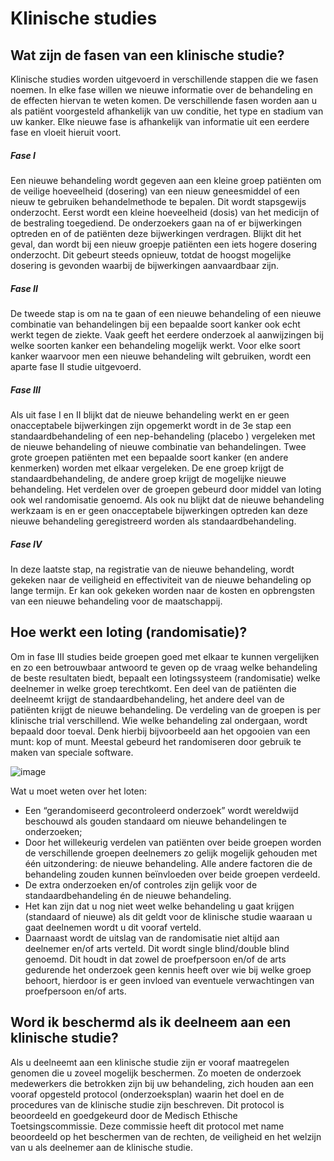 # Klinische studies

## Wat zijn de fasen van een klinische studie?

Klinische studies worden uitgevoerd in verschillende stappen die we fasen noemen. In elke fase willen we nieuwe informatie over de behandeling en de effecten hiervan te weten komen. De verschillende fasen worden aan u als patiënt voorgesteld afhankelijk van uw conditie, het type en stadium van uw kanker. Elke nieuwe fase is afhankelijk van informatie uit een eerdere fase en vloeit hieruit voort.

##### Fase I
Een nieuwe behandeling wordt gegeven aan een kleine groep patiënten om de veilige hoeveelheid (dosering) van een nieuw geneesmiddel of een nieuw te gebruiken behandelmethode te bepalen. Dit wordt stapsgewijs onderzocht. Eerst wordt een kleine hoeveelheid (dosis) van het medicijn of de bestraling toegediend. De onderzoekers gaan na of er bijwerkingen optreden en of de patiënten deze bijwerkingen verdragen. Blijkt dit het geval, dan wordt bij een nieuw groepje patiënten een iets hogere dosering onderzocht. Dit gebeurt steeds opnieuw, totdat de hoogst mogelijke dosering is gevonden waarbij de bijwerkingen aanvaardbaar zijn.

##### Fase II
De tweede stap is om na te gaan of een nieuwe behandeling of een nieuwe combinatie van behandelingen bij een bepaalde soort kanker ook echt werkt tegen de ziekte. Vaak geeft het eerdere onderzoek al aanwijzingen bij welke soorten kanker een behandeling mogelijk werkt. Voor elke soort kanker waarvoor men een nieuwe behandeling wilt gebruiken, wordt een aparte fase II studie uitgevoerd.

##### Fase III
Als uit fase I en II blijkt dat de nieuwe behandeling werkt en er geen onacceptabele bijwerkingen zijn opgemerkt wordt in de 3e stap een standaardbehandeling of een nep-behandeling (placebo ) vergeleken met de nieuwe behandeling of nieuwe combinatie van behandelingen. Twee grote groepen patiënten met een bepaalde soort kanker (en andere kenmerken) worden met elkaar vergeleken. De ene groep krijgt de standaardbehandeling, de andere groep krijgt de mogelijke nieuwe behandeling. Het verdelen over de groepen gebeurd door middel van loting ook wel randomisatie genoemd. Als ook nu blijkt dat de nieuwe behandeling werkzaam is en er geen onacceptabele bijwerkingen optreden kan deze nieuwe behandeling geregistreerd worden als standaardbehandeling.

##### Fase IV
In deze laatste stap, na registratie van de nieuwe behandeling, wordt gekeken naar de veiligheid en effectiviteit van de nieuwe behandeling op lange termijn. Er kan ook gekeken worden naar de kosten en opbrengsten van een nieuwe behandeling voor de maatschappij.



## Hoe werkt een loting (randomisatie)?

Om in fase III studies beide groepen goed met elkaar te kunnen vergelijken en zo een betrouwbaar antwoord te geven op de vraag welke behandeling de beste resultaten biedt, bepaalt een lotingssysteem (randomisatie) welke deelnemer in welke groep terechtkomt. 
Een deel van de patiënten die deelneemt krijgt de standaardbehandeling, het andere deel van de patiënten krijgt de nieuwe behandeling. De verdeling van de groepen is per klinische trial verschillend. Wie welke behandeling zal ondergaan, wordt bepaald door toeval. Denk hierbij bijvoorbeeld aan het opgooien van een munt: kop of munt. Meestal gebeurd het randomiseren door gebruik te maken van speciale software.   

![image](https://user-images.githubusercontent.com/83635539/119348290-f702ad80-bc9c-11eb-8dc4-7b68af1c290a.png)
 
Wat u moet weten over het loten:
- Een “gerandomiseerd gecontroleerd onderzoek” wordt wereldwijd beschouwd als gouden standaard om nieuwe behandelingen te onderzoeken;
- Door het willekeurig verdelen van patiënten over beide groepen worden de verschillende groepen deelnemers zo gelijk mogelijk gehouden met één uitzondering: de nieuwe behandeling. Alle andere factoren die de behandeling zouden kunnen beïnvloeden over beide groepen verdeeld. 
- De extra onderzoeken en/of controles zijn gelijk voor de standaardbehandeling én de nieuwe behandeling. 
- Het kan zijn dat u nog niet weet welke behandeling u gaat krijgen (standaard of nieuwe) als dit geldt voor de klinische studie waaraan u gaat deelnemen wordt u dit vooraf verteld.
- Daarnaast wordt de uitslag van de randomisatie niet altijd aan deelnemer en/of arts verteld. Dit wordt single blind/double blind genoemd. Dit houdt in dat zowel de proefpersoon en/of de arts gedurende het onderzoek geen kennis heeft over wie bij welke groep behoort, hierdoor is er geen invloed van eventuele verwachtingen van proefpersoon en/of arts.


## Word ik beschermd als ik deelneem aan een klinische studie?

Als u deelneemt aan een klinische studie zijn er vooraf maatregelen genomen die u zoveel mogelijk beschermen. Zo moeten de onderzoek medewerkers die betrokken zijn bij uw behandeling, zich houden aan een vooraf opgesteld protocol (onderzoeksplan) waarin het doel en de procedures van de klinische studie zijn beschreven. Dit protocol is beoordeeld en goedgekeurd door de Medisch Ethische Toetsingscommissie. Deze commissie heeft dit protocol met name beoordeeld op het beschermen van de rechten, de veiligheid en het welzijn van u als deelnemer aan de klinische studie.


